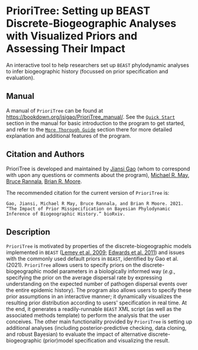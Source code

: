 # PrioriTree: Setting up BEAST Discrete-Biogeographic Analyses with Visualized Priors and Assessing Their Impact
An interactive tool to help researchers set up `BEAST` phylodynamic analyses to infer biogeographic history (focussed on prior specification and evaluation).

## Manual
A manual of `PrioriTree` can be found at https://bookdown.org/jsigao/PrioriTree_manual/.
See the [`Quick Start`](https://bookdown.org/jsigao/PrioriTree_manual/quick-start.html) section in the manual for basic introduction to the program to get started, and refer to the [`More Thorough Guide`](https://bookdown.org/jsigao/PrioriTree_manual/thorough-guide.html) section there for more detailed explanation and additional features of the program.

## Citation and Authors
PrioriTree is developed and maintained by [Jiansi Gao](mailto:jsigao@ucdavis.edu) (whom to correspond with upon any questions or comments about the program), [Michael R. May](https://rothfelslab.berkeley.edu/home/mike-may/), [Bruce Rannala](http://www.rannala.org/), [Brian R. Moore](http://phylolab.org/).

The recommended citation for the current version of `PrioriTree` is:
```
Gao, Jiansi, Michael R May, Bruce Rannala, and Brian R Moore. 2021. “The Impact of Prior Misspecification on Bayesian Phylodynamic Inference of Biogeographic History.” bioRxiv.
```

## Description
`PrioriTree` is motivated by properties of the discrete-biogeographic models implemented in `BEAST` ([Lemey et al. 2009](https://journals.plos.org/ploscompbiol/article?id=10.1371/journal.pcbi.1000520); [Edwards et al. 2011](https://www.sciencedirect.com/science/article/pii/S0960982211006452)) and issues with the commonly used default priors in `BEAST`, identified by Gao et al. (2021).
`PrioriTree` allows users to specify priors on the discrete-biogeographic model parameters in a biologically informed way (*e.g.*, specifying the prior on the average dispersal rate by expressing understanding on the expected number of pathogen dispersal events over the entire epidemic history).
The program also allows users to specify these prior assumptions in an interactive manner; it dynamically visualizes the resulting prior distribution according to users' specification in real time.
At the end, it generates a readily-runnable `BEAST` XML script (as well as the associated methods template) to perform the analysis that the user conceives.
The other main functionality provided by `PrioriTree` is setting up additional analyses (including posterior-predictive checking, data cloning, and robust Bayesian) to evaluate the impact of alternative discrete-biogeographic (prior)model specification and visualizing the result.
